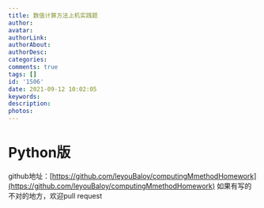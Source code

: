 ```yaml
---
title: 数值计算方法上机实践题
author: 
avatar: 
authorLink: 
authorAbout: 
authorDesc: 
categories: 
comments: true
tags: []
id: '1506'
date: 2021-09-12 10:02:05
keywords:
description:
photos:
---
```


# Python版

github地址：[https://github.com/leyouBaloy/computingMmethodHomework](https://github.com/leyouBaloy/computingMmethodHomework) 如果有写的不对的地方，欢迎pull request